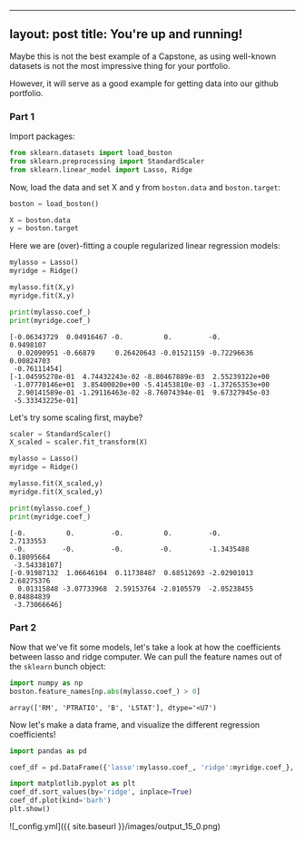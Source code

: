 
---
layout: post
title: You're up and running!
---

Maybe this is not the best example of a Capstone, as using well-known datasets is not the most impressive thing for your portfolio.

However, it will serve as a good example for getting data into our github portfolio.

### Part 1

Import packages:


```python
from sklearn.datasets import load_boston
from sklearn.preprocessing import StandardScaler
from sklearn.linear_model import Lasso, Ridge
```

Now, load the data and set X and y from `boston.data` and `boston.target`:


```python
boston = load_boston()

X = boston.data
y = boston.target
```

Here we are (over)-fitting a couple regularized linear regression models:


```python
mylasso = Lasso()
myridge = Ridge()

mylasso.fit(X,y)
myridge.fit(X,y)

print(mylasso.coef_)
print(myridge.coef_)
```

    [-0.06343729  0.04916467 -0.          0.         -0.          0.9498107
      0.02090951 -0.66879     0.26420643 -0.01521159 -0.72296636  0.00824703
     -0.76111454]
    [-1.04595278e-01  4.74432243e-02 -8.80467889e-03  2.55239322e+00
     -1.07770146e+01  3.85400020e+00 -5.41453810e-03 -1.37265353e+00
      2.90141589e-01 -1.29116463e-02 -8.76074394e-01  9.67327945e-03
     -5.33343225e-01]


Let's try some scaling first, maybe?


```python
scaler = StandardScaler()
X_scaled = scaler.fit_transform(X)
```


```python
mylasso = Lasso()
myridge = Ridge()

mylasso.fit(X_scaled,y)
myridge.fit(X_scaled,y)

print(mylasso.coef_)
print(myridge.coef_)
```

    [-0.          0.         -0.          0.         -0.          2.7133553
     -0.         -0.         -0.         -0.         -1.3435488   0.18095664
     -3.54338107]
    [-0.91987132  1.06646104  0.11738487  0.68512693 -2.02901013  2.68275376
      0.01315848 -3.07733968  2.59153764 -2.0105579  -2.05238455  0.84884839
     -3.73066646]


### Part 2

Now that we've fit some models, let's take a look at how the coefficients between lasso and ridge computer. We can pull the feature names out of the `sklearn` bunch object:


```python
import numpy as np
boston.feature_names[np.abs(mylasso.coef_) > 0]
```




    array(['RM', 'PTRATIO', 'B', 'LSTAT'], dtype='<U7')



Now let's make a data frame, and visualize the different regression coefficients!


```python
import pandas as pd

coef_df = pd.DataFrame({'lasso':mylasso.coef_, 'ridge':myridge.coef_}, index=boston.feature_names)
```


```python
import matplotlib.pyplot as plt
coef_df.sort_values(by='ridge', inplace=True)
coef_df.plot(kind='barh')
plt.show()
```


![_config.yml]({{ site.baseurl }}/images/output_15_0.png)


